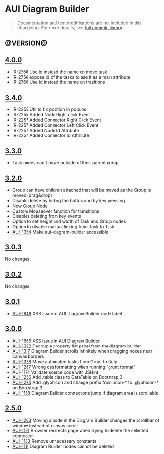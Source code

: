 # AUI Diagram Builder

> Documentation and test modifications are not included in this changelog. For more details, see [full commit history](https://github.com/liferay/alloy-ui/commits/master/src/aui-diagram-builder).

## @VERSION@

## [4.0.0](https://github.com/continuumsecurity/alloy-ui/releases/tag/4.0.0)

* IR-2756 Use id instead the name on move task
* IR-2756 expose id of the tasks to use it as a main attribute
* IR-2766 Use id instead the name on trasitions

## [3.4.0](https://github.com/continuumsecurity/alloy-ui/releases/tag/3.4.0)

* IR-2255 Util to fix position in popups
* IR-2255 Added Node Right click Event
* IR-2257 Added Connector Right Click Event
* IR-2257 Added Connector Left Click Event
* IR-2257 Added Node Id Attribute
* IR-2257 Added Connector Id Attribute

## [3.3.0](https://github.com/continuumsecurity/alloy-ui/releases/tag/3.3.0)

* Task nodes can't move outside of their parent group 

## [3.2.0](https://github.com/continuumsecurity/alloy-ui/releases/tag/3.2.0)

* Group can have children attached that will be moved as the Group is moved (drag&drop)
* Disable delete by hiding the button and by key pressing
* New Group Node
* Custom Mouseover function for transitions  
* Disables deleting from key events
* Option to set height and width of Task and Group nodes
* Option to disable manual linking from Task to Task
* [AUI-1354](https://issues.liferay.com/browse/AUI-1354) Make aui-diagram-builder accessible

## [3.0.3](https://github.com/liferay/alloy-ui/releases/tag/3.0.3)

No changes.

## [3.0.2](https://github.com/liferay/alloy-ui/releases/tag/3.0.2)

No changes.

## [3.0.1](https://github.com/liferay/alloy-ui/releases/tag/3.0.1)

* [AUI-1849](https://issues.liferay.com/browse/AUI-1849) XSS issue in AUI Diagram Builder node label

## [3.0.0](https://github.com/liferay/alloy-ui/releases/tag/3.0.0)

* [AUI-1666](https://issues.liferay.com/browse/AUI-1666) XSS issue in AUI Diagram Builder
* [AUI-1332](https://issues.liferay.com/browse/AUI-1332) Decouple property list panel from the diagram builder
* [AUI-1317](https://issues.liferay.com/browse/AUI-1317) Diagram Builder scrolls infinitely when dragging nodes near canvas borders
* [AUI-1328](https://issues.liferay.com/browse/AUI-1328) Move automated tasks from Grunt to Gulp
* [AUI-1287](https://issues.liferay.com/browse/AUI-1287) Wrong css formatting when running "grunt format"
* [AUI-1174](https://issues.liferay.com/browse/AUI-1174) Validate source code with JSHint
* [AUI-1236](https://issues.liferay.com/browse/AUI-1236) Add .table class to DataTable on Bootstrap 3
* [AUI-1224](https://issues.liferay.com/browse/AUI-1224) Add .glyphicon and change prefix from .icon-* to .glyphicon-* on Bootstrap 3
* [AUI-1158](https://issues.liferay.com/browse/AUI-1158) Diagram Builder connections jump if diagram area is scrollable

## [2.5.0](https://github.com/liferay/alloy-ui/releases/tag/2.5.0)

* [AUI-1203](https://issues.liferay.com/browse/AUI-1203) Moving a node in the Diagram Builder changes the scrollbar of window instead of canvas scroll
* [AUI-1191](https://issues.liferay.com/browse/AUI-1191) Browser redirects page when trying to delete the selected connector
* [AUI-1163](https://issues.liferay.com/browse/AUI-1163) Remove unnecessary constants
* [AUI-1111](https://issues.liferay.com/browse/AUI-1111) Diagram Builder nodes cannot be deleted

